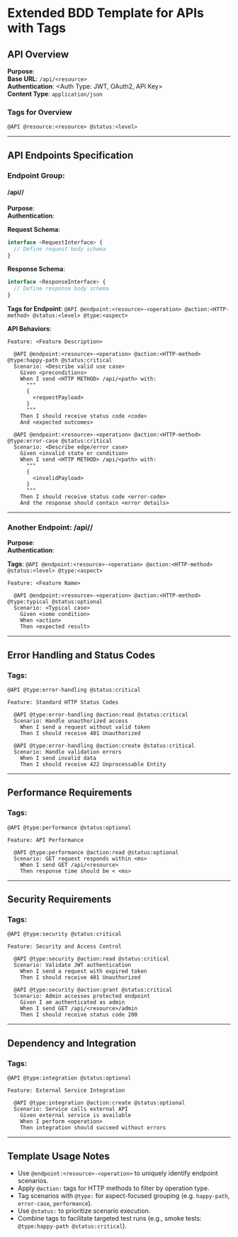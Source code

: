 
# Extended BDD Template for APIs with Tags

## API Overview

**Purpose**: <High-level purpose of the API or module>  
**Base URL**: `/api/<resource>`  
**Authentication**: <Auth Type: JWT, OAuth2, API Key>  
**Content Type**: `application/json`

### Tags for Overview
`@API @resource:<resource> @status:<level>`

---

## API Endpoints Specification

### Endpoint Group: <Description of group>

#### <HTTP Method> /api/<resource>/<path>

**Purpose**: <Brief explanation of endpoint>  
**Authentication**: <Roles allowed>  

**Request Schema**:
```typescript
interface <RequestInterface> {
  // Define request body schema
}
```

**Response Schema**:
```typescript
interface <ResponseInterface> {
  // Define response body schema
}
```

**Tags for Endpoint**:
`@API @endpoint:<resource>-<operation> @action:<HTTP-method> @status:<level> @type:<aspect>`

**API Behaviors**:
```gherkin
Feature: <Feature Description>

  @API @endpoint:<resource>-<operation> @action:<HTTP-method> @type:happy-path @status:critical
  Scenario: <Describe valid use case>
    Given <preconditions>
    When I send <HTTP METHOD> /api/<path> with:
      """
      {
        <requestPayload>
      }
      """
    Then I should receive status code <code>
    And <expected outcomes>

  @API @endpoint:<resource>-<operation> @action:<HTTP-method> @type:error-case @status:critical
  Scenario: <Describe edge/error case>
    Given <invalid state or condition>
    When I send <HTTP METHOD> /api/<path> with:
      """
      {
        <invalidPayload>
      }
      """
    Then I should receive status code <error-code>
    And the response should contain <error details>
```

---

### Another Endpoint: <HTTP Method> /api/<resource>/<sub-path>

**Purpose**: <Brief explanation>  
**Authentication**: <Roles allowed>  

**Tags**:
`@API @endpoint:<resource>-<operation> @action:<HTTP-method> @status:<level> @type:<aspect>`

```gherkin
Feature: <Feature Name>

  @API @endpoint:<resource>-<operation> @action:<HTTP-method> @type:typical @status:optional
  Scenario: <Typical case>
    Given <some condition>
    When <action>
    Then <expected result>
```

---

## Error Handling and Status Codes

### Tags:
`@API @type:error-handling @status:critical`

```gherkin
Feature: Standard HTTP Status Codes

  @API @type:error-handling @action:read @status:critical
  Scenario: Handle unauthorized access
    When I send a request without valid token
    Then I should receive 401 Unauthorized

  @API @type:error-handling @action:create @status:critical
  Scenario: Handle validation errors
    When I send invalid data
    Then I should receive 422 Unprocessable Entity
```

---

## Performance Requirements

### Tags:
`@API @type:performance @status:optional`

```gherkin
Feature: API Performance

  @API @type:performance @action:read @status:optional
  Scenario: GET request responds within <ms>
    When I send GET /api/<resource>
    Then response time should be < <ms>
```

---

## Security Requirements

### Tags:
`@API @type:security @status:critical`

```gherkin
Feature: Security and Access Control

  @API @type:security @action:read @status:critical
  Scenario: Validate JWT authentication
    When I send a request with expired token
    Then I should receive 401 Unauthorized

  @API @type:security @action:grant @status:critical
  Scenario: Admin accesses protected endpoint
    Given I am authenticated as admin
    When I send GET /api/<resource>/admin
    Then I should receive status code 200
```

---

## Dependency and Integration

### Tags:
`@API @type:integration @status:optional`

```gherkin
Feature: External Service Integration

  @API @type:integration @action:create @status:optional
  Scenario: Service calls external API
    Given external service is available
    When I perform <operation>
    Then integration should succeed without errors
```

---

## Template Usage Notes

- Use `@endpoint:<resource>-<operation>` to uniquely identify endpoint scenarios.
- Apply `@action:` tags for HTTP methods to filter by operation type.
- Tag scenarios with `@type:` for aspect-focused grouping (e.g. `happy-path`, `error-case`, `performance`).
- Use `@status:` to prioritize scenario execution.
- Combine tags to facilitate targeted test runs (e.g., smoke tests: `@type:happy-path @status:critical`).
